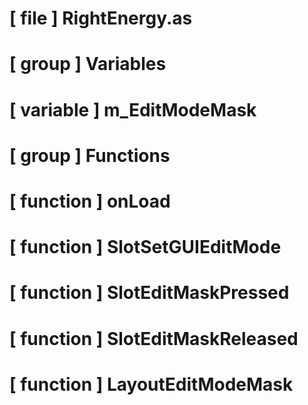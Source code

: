 # [ file ] RightEnergy.as

# [ group ] Variables

# [ variable ] m_EditModeMask

# [ group ] Functions

# [ function ] onLoad

# [ function ] SlotSetGUIEditMode

# [ function ] SlotEditMaskPressed

# [ function ] SlotEditMaskReleased

# [ function ] LayoutEditModeMask

